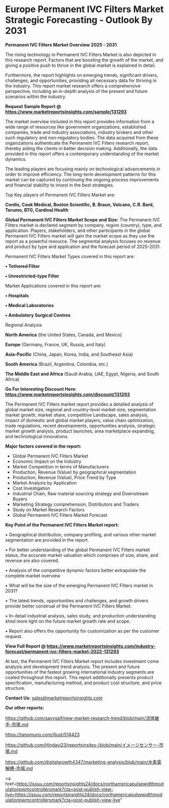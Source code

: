 # Europe Permanent IVC Filters Market Strategic Forecasting - Outlook By 2031

<Strong> Permanent IVC Filters Market Overview 2025 - 2031</strong>

The rising technology in Permanent IVC Filters Market is also depicted in this research report. Factors that are boosting the growth of the market, and giving a positive push to thrive in the global market is explained in detail.

Furthermore, the report highlights on emerging trends, significant drivers, challenges, and opportunities, providing all necessary data for thriving in the industry. This report market research offers a comprehensive perspective, including an in-depth analysis of the present and future scenarios within the industry.

<strong>Request Sample Report @ <a href=https://www.marketreportsinsights.com/sample/131293>https://www.marketreportsinsights.com/sample/131293</a></strong>

The market overview included in this report provides information from a wide range of resources like government organizations, established companies, trade and industry associations, industry brokers and other such regulatory and non-regulatory bodies. The data acquired from these organizations authenticate the Permanent IVC Filters research report, thereby aiding the clients in better decision making. Additionally, the data provided in this report offers a contemporary understanding of the market dynamics.

The leading players are focusing mainly on technological advancements in order to improve efficiency. The long-term development patterns for this market can be captured by continuing the ongoing process improvements and financial stability to invest in the best strategies.

Top Key players of Permanent IVC Filters Market are:

<strong>Cordis, Cook Medical, Boston Scientific, B. Braun, Volcano, C.R. Bard, Terumo, BTG, Cardinal Health</strong>

<strong><b>Global Permanent IVC Filters Market Scope and Size:</b></strong>
The Permanent IVC Filters market is declared segment by company, region (country), type, and application. Players, stakeholders, and other participants in the global Permanent IVC Filters market will gain the market scope as they use the report as a powerful resource. The segmental analysis focuses on revenue and product by type and application and the forecast period of 2025-2031.

Permanent IVC Filters Market Types covered in this report are:

<strong>• Tethered Filter

• Unrestricted-type Filter</strong>

Market Applications covered in this report are:

<strong>• Hospitals

• Medical Laboratories

• Ambulatory Surgical Centres</strong> 

Regional Analysis

<strong>North America</strong> (the United States, Canada, and Mexico)

<strong>Europe</strong> (Germany, France, UK, Russia, and Italy)

<strong>Asia-Pacific</strong> (China, Japan, Korea, India, and Southeast Asia)

<strong>South America</strong> (Brazil, Argentina, Colombia, etc.)

<strong>The Middle East and Africa</strong> (Saudi Arabia, UAE, Egypt, Nigeria, and South Africa)

<strong>Go For Interesting Discount Here: <a href=https://www.marketreportsinsights.com/discount/131293>https://www.marketreportsinsights.com/discount/131293</a></strong>

The Permanent IVC Filters market report provides a detailed analysis of global market size, regional and country-level market size, segmentation market growth, market share, competitive Landscape, sales analysis, impact of domestic and global market players, value chain optimization, trade regulations, recent developments, opportunities analysis, strategic market growth analysis, product launches, area marketplace expanding, and technological innovations.

<strong><b>Major factors covered in the report:</b></strong>
<ul>
  <li>Global Permanent IVC Filters Market </li>
  <li>Economic Impact on the Industry</li>
  <li>Market Competition in terms of Manufacturers</li>
  <li>Production, Revenue (Value) by geographical segmentation</li>
  <li>Production, Revenue (Value), Price Trend by Type</li>
  <li>Market Analysis by Application</li>
  <li>Cost Investigation</li>
  <li>Industrial Chain, Raw material sourcing strategy and Downstream Buyers</li>
  <li>Marketing Strategy comprehension, Distributors and Traders</li>
  <li>Study on Market Research Factors</li>
  <li>Global Permanent IVC Filters Market Forecast</li>
</ul>

<strong><b>Key Point of the Permanent IVC Filters Market report:</b></strong>

• Geographical distribution, company profiling, and various other market segmentation are provided in the report.

• For better understanding of the global Permanent IVC Filters market status, the accurate market valuation which comprises of size, share, and revenue are also covered.

• Analysis of the competitive dynamic factors better extrapolate the complete market overview

• What will be the size of the emerging Permanent IVC Filters market in 2031?

• The latest trends, opportunities and challenges, and growth drivers provide better construal of the Permanent IVC Filters Market.

• In-detail industrial analysis, sales study, and production understanding shed more light on the future market growth rate and scope.

• Report also offers the opportunity for customization as per the customer request.

<strong><b>View Full Report @ <a href=https://www.marketreportsinsights.com/industry-forecast/permanent-ivc-filters-market-2022-131293>https://www.marketreportsinsights.com/industry-forecast/permanent-ivc-filters-market-2022-131293</a></b></strong>


At last, the Permanent IVC Filters Market report includes investment come analysis and development trend analysis. The present and future opportunities of the fastest growing international industry segments are coated throughout this report. This report additionally presents product specification, manufacturing method, and product cost structure, and price structure.

<strong>Contact Us:</strong>
sales@marketreportsinsights.com

<strong>Our other reports:</strong>

<a href=https://github.com/sayysaif/new-market-research-trend/blob/main/流体継手-市場.md>https://github.com/sayysaif/new-market-research-trend/blob/main/流体継手-市場.md</a>

<a href=https://tanomuno.com/illust/514423>https://tanomuno.com/illust/514423</a>

<a href=https://github.com/Hindavi23/reportsinsites-/blob/main/イメージセンサー-市場.md>https://github.com/Hindavi23/reportsinsites-/blob/main/イメージセンサー-市場.md</a>

<a href=https://github.com/digitalgrowth4347/marketing-analysis/blob/main/水素電解槽-市場.md>https://github.com/digitalgrowth4347/marketing-analysis/blob/main/水素電解槽-市場.md</a>

<a href=https://issuu.com/reportsinsights24/docs/northamericapulsewidthmodulationpwmcontrollersmark?cta=post-publish-view-live>https://issuu.com/reportsinsights24/docs/northamericapulsewidthmodulationpwmcontrollersmark?cta=post-publish-view-live</a>"
